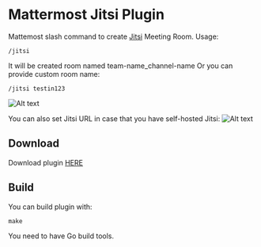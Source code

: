 # Mattermost Jitsi Plugin

Mattemost slash command to create [Jitsi](https://meet.jit.si/) Meeting Room. Usage:
```
/jitsi
```
It will be created room named team-name_channel-name
Or you can provide custom room name:
```
/jitsi testin123
```
![Alt text](https://cloud.appmodule.net/s/HCt7ExBLnJKonHm/preview "Showroom")

You can also set Jitsi URL in case that you have self-hosted Jitsi:
![Alt text](https://cloud.appmodule.net/s/HkkQbYnNebcy5Rn/preview "Settings")
## Download
Download plugin [HERE](https://cloud.appmodule.net/s/t5yNZqobggfb7ei)

## Build
You can build plugin with:
```
make
```
You need to have Go build tools.